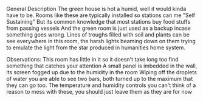 General Description
    The green house is hot a humid, well it would kinda have to be. Rooms like these are typically installed so stations can me "Self Sustaining" But its common knowledge that most stations buy food stuffs from passing vessels And the green room is just used as a backup incase something goes wrong. Lines of troughs filled with soil and plants can be see everywhere in this room, the harsh lights beaming down on them trying to emulate the light from the star produced in humanities home system.


Observations:
    This room has little in it so it doesn't take long too find something that catches your attention
    A small panel is imbedded in the wall, its screen fogged up due to the humidity in the room
        Wiping off the droplets of water you are able to see two bars, both turned up to the maximum that they can go too. The temperature and humidity controls you can't think of a reason to mess with these, you should just leave them as they are for now


